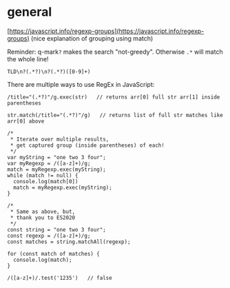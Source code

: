 # general

[https://javascript.info/regexp-groups](https://javascript.info/regexp-groups) \(nice explanation of grouping using match\)

Reminder: q-mark`?` makes the search "not-greedy". Otherwise `.*` will match the whole line! 

```text
TLD\n?(.*?)\n?(.*?)([0-9]+)
```

There are multiple ways to use RegEx in JavaScript:

```text
/title="(.*?)"/g.exec(str)   // returns arr[0] full str arr[1] inside parentheses
```

```text
str.match(/title="(.*?)"/g)   // returns list of full str matches like arr[0] above
```

```text
/*
 * Iterate over multiple results,
 * get captured group (inside parentheses) of each!
 */
var myString = "one two 3 four";
var myRegexp = /([a-z]+)/g;
match = myRegexp.exec(myString);
while (match != null) {
  console.log(match[0])
  match = myRegexp.exec(myString);
}
```

```text
/*
 * Same as above, but,
 * thank you to ES2020
 */
const string = "one two 3 four";
const regexp = /([a-z]+)/g;
const matches = string.matchAll(regexp);
    
for (const match of matches) {
  console.log(match);
}
```

```text
/([a-z]+)/.test('1235')   // false
```




